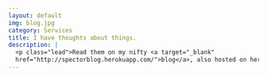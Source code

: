 ```yaml
---
layout: default
img: blog.jpg
category: Services
title: I have thoughts about things.
description: |
  <p class="lead">Read them on my nifty <a target="_blank"
  href="http://spectorblog.herokuapp.com/">blog</a>, also hosted on heroku.</p>
---
```

